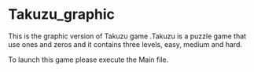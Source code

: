 # Takuzu_graphic
This is the graphic version of Takuzu game .Takuzu is a puzzle game that use ones and zeros and it contains three levels, easy, medium and hard.

To launch this game please execute the Main file.

